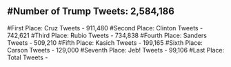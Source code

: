 #Number of Trump Tweets: 2,584,186
---
#First Place: Cruz Tweets - 911,480
#Second Place: Clinton Tweets - 742,621
#Third Place: Rubio Tweets - 734,838
#Fourth Place: Sanders Tweets - 509,210
#Fifth Place: Kasich Tweets - 199,165
#Sixth Place: Carson Tweets - 129,000
#Seventh Place: Jeb! Tweets - 99,106
#Last Place: Total Tweets -  
